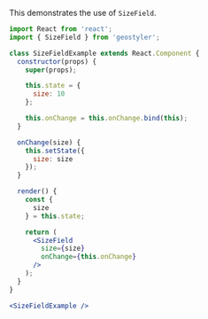<!--
 * Released under the BSD 2-Clause License
 *
 * Copyright © 2018-present, terrestris GmbH & Co. KG and GeoStyler contributors
 * All rights reserved.
 *
 * Redistribution and use in source and binary forms, with or without
 * modification, are permitted provided that the following conditions are met:
 *
 * * Redistributions of source code must retain the above copyright notice,
 *   this list of conditions and the following disclaimer.
 *
 * * Redistributions in binary form must reproduce the above copyright notice,
 *   this list of conditions and the following disclaimer in the documentation
 *   and/or other materials provided with the distribution.
 *
 * THIS SOFTWARE IS PROVIDED BY THE COPYRIGHT HOLDERS AND CONTRIBUTORS "AS IS"
 * AND ANY EXPRESS OR IMPLIED WARRANTIES, INCLUDING, BUT NOT LIMITED TO, THE
 * IMPLIED WARRANTIES OF MERCHANTABILITY AND FITNESS FOR A PARTICULAR PURPOSE
 * ARE DISCLAIMED. IN NO EVENT SHALL THE COPYRIGHT HOLDER OR CONTRIBUTORS BE
 * LIABLE FOR ANY DIRECT, INDIRECT, INCIDENTAL, SPECIAL, EXEMPLARY, OR
 * CONSEQUENTIAL DAMAGES (INCLUDING, BUT NOT LIMITED TO, PROCUREMENT OF
 * SUBSTITUTE GOODS OR SERVICES; LOSS OF USE, DATA, OR PROFITS; OR BUSINESS
 * INTERRUPTION) HOWEVER CAUSED AND ON ANY THEORY OF LIABILITY, WHETHER IN
 * CONTRACT, STRICT LIABILITY, OR TORT (INCLUDING NEGLIGENCE OR OTHERWISE)
 * ARISING IN ANY WAY OUT OF THE USE OF THIS SOFTWARE, EVEN IF ADVISED OF THE
 * POSSIBILITY OF SUCH DAMAGE.
 *
-->

This demonstrates the use of `SizeField`.

```jsx
import React from 'react';
import { SizeField } from 'geostyler';

class SizeFieldExample extends React.Component {
  constructor(props) {
    super(props);

    this.state = {
      size: 10
    };

    this.onChange = this.onChange.bind(this);
  }

  onChange(size) {
    this.setState({
      size: size
    });
  }

  render() {
    const {
      size
    } = this.state;

    return (
      <SizeField
        size={size}
        onChange={this.onChange}
      />
    );
  }
}

<SizeFieldExample />
```
